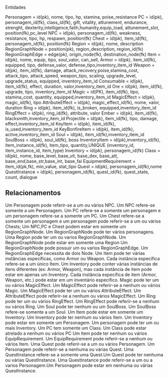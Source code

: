 Entidades 

Personagem = id(pk), nome, tipo, hp, stamina, poise_resistance
    PC = id(pk), personagem_id(fk), class_id(fk), gift, vitality, attunement, endurance, strenght, dexterity,intelligence,faith,humanity,equip_load, attunement_slot, position(fk),pc_level
    NPC = id(pk), personagem_id(fk), weakness, resistance, tipo, hp, respawn, position(fk)
	Chest = id(pk), item_id(fk), personagem_id(fk), position(fk)
Region = id(pk), nome, description
RegionGraphNode = position(pk), region_description, region_id(fk)
RegionGraphEdge = edge(pk), origin_node(fk), destination_node(fk)
Item = id(pk), nome, equip, tipo, soul_valor, can_sell, 
	Armor = id(pk), item_id(fk), equipped, tipo, defense_valor, defense_tipo,inventory_item_id
	Weapon = id(pk), item_id(fk), damage, attack_recovery,poise,stamina_cost, attack_tipo, attack_speed, weapon_tipo, scaling, upgrade_level, upgrade_status, equipped, inventory_item_id
	Consumable = id(pk), item_id(fk), effect, duration, valor,inventory_item_id
	Ore = id(pk), item_id(fk), upgrade, tipo, inventory_item_id
	Magic = id(PK), item_id(fk), tipo, stamina_cost, quantity, equipped,inventory_item_id
		MagicEffect = id(pk), magic_id(fk), tipo
			AttributeEffect = id(pk), magic_effect_id(fk), nome, valor, duration
	Ring = id(pk), item_id(fk), is_broken, equipped,inventory_item_id
		RingEffect = id(pk), ring_id(fk), attribute, valor
	Ember = id(pk), item_id(fk), blacksmith,inventory_item_id
	Projectile = id(pk), item_id(fk), tipo, damage, effect,inventory_item_id
	KeyItem = id(pk), item_id(fk), is_used,inventory_item_id
	KeyBonfireItem = id(pk), item_id(fk), active,inventory_item_id
    Soul = id(pk), item_id(fk),inventory_item_id
        SoulBoss = id(pk), soul_id(fk), boss
InventoryItem = id(pk),inventory_id(fk), item_instance_id(fk), item_tipo, quantity,UNIQUE (inventory_id, item_instance_id, item_type)
Inventory = id(pk), personagem_id(fk)
Class = id(pk), nome, base_level, base_vit, base_dex, base_att, base_end,base_str,base_int, base_fai
EquipmentRequirement = item_id(pk,fk), min_value, stat_tipo
Quest = id(pk), personagem_id(fk),nome
QuestInstance = id(pk), personagem_id(fk), quest_id(fk), quest_state, count, dialogue



## Relacionamentos
Um Personagem pode referir-se a um ou vários NPC. Um NPC refere-se somente a um Personagem.
Um PC refere-se a somente um personagem e um personagem refere-se a somente um PC.
Um Chest refere-se a somente um personagem e um personagem pode referir-se a um ou vários Chests;
Um NPC,PC e Chest podem estar em somente um RegionGraphNode. Um RegionGraphNode pode ter vários personagens.
Uma Region pode ter um ou varios RegionGraphNode. Um RegionGraphNode pode estar em somente uma Region
Um RegionGraphNode pode possuir um ou varios RegionGraphEdge. Um RegionGraphEdge necessita de dois Node.
Um Item pode ter várias instâncias específicas, como Armor ou Weapon. Cada instância específica refere-se a um único Item.
Um Inventory pode conter várias instâncias de itens diferentes (ex: Armor, Weapon), mas cada instância de item pode estar em apenas um Inventory.
Cada instância específica de item (Armor, Weapon, etc.) pode estar em um inventário específico.
Magic pode ter um ou vários MagicEffect. Um MagicEffect pode referir-se a nenhum ou vários Magic.
Um MagicEffect pode ter um ou vários AttributeEffect. Um AttributeEffect pode referir-se a nenhum ou vários MagicEffect.
Um Ring pode ter um ou vários RingEffect. Um RingEffect pode referir-se a nenhum ou vários Ring.
Um Soul pode ter nenhum ou um SoulBoss. Um SoulBoss refere-se somente a um Soul.
Um Item pode estar em somente um Inventory. Um Inventory pode ter nenhum ou vários Item.
Um Inventory pode estar em somente um Personagem. Um personagem pode ter um ou mais Inventory.
Um PC tem somente um Class. Um Class pode estar atrelado a nenhum ou vários PC
Um Item pode ter nenhum ou vários EquipRequirement. Um EquipRequirement pode referir-se a nenhum ou vários Item.
Uma Quest pode referir-se a um ou vários Personagem. Um Personagem pode referir-se a nenhuma ou várias Quest.
Uma QuestInstance refere-se a somente uma Quest.Um Quest pode ter nenhuma ou várias QuestInstance.
Uma QuestInstance pode referir-se a um ou a varios Personagem.Um Personagem pode estar em nenhuma ou várias QuestInstance.